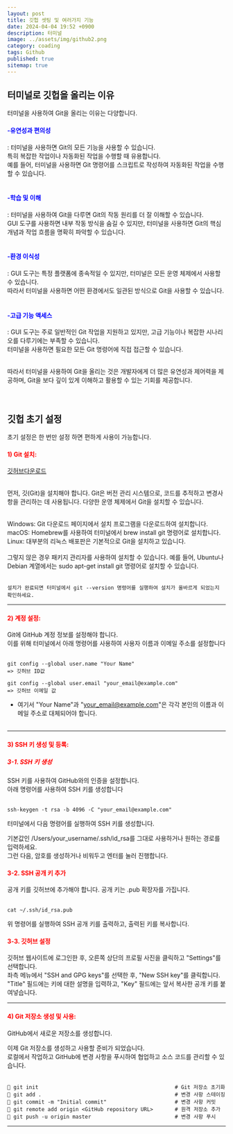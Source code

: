 ```yaml
---
layout: post
title: 깃헙 셋팅 및 여러가지 기능
date: 2024-04-04 19:52 +0900
description: 터미널
image: ../assets/img/github2.png
category: coading
tags: Github
published: true
sitemap: true
---
```



## 터미널로 깃헙을 올리는 이유 
터미널을 사용하여 Git을 올리는 이유는 다양합니다.

<h4 style="color: blue;">-유연성과 편의성</h4>:
 터미널을 사용하면 Git의 모든 기능을 사용할 수 있습니다. <br> 
 특히 복잡한 작업이나 자동화된 작업을 수행할 때 유용합니다.<br>
  예를 들어, 터미널을 사용하면 Git 명령어를 스크립트로 작성하여 자동화된 작업을 수행할 수 있습니다. <br><br>

<h4 style="color: blue;">-학습 및 이해</h4>:
 터미널을 사용하여 Git을 다루면 Git의 작동 원리를 더 잘 이해할 수 있습니다. <br>
 GUI 도구를 사용하면 내부 작동 방식을 숨길 수 있지만, 터미널을 사용하면 Git의 핵심 개념과 작업 흐름을 명확히 파악할 수 있습니다. <br><br>

<h4 style="color: blue;">-환경 이식성</h4>: GUI 도구는 특정 플랫폼에 종속적일 수 있지만, 터미널은 모든 운영 체제에서 사용할 수 있습니다. <br>
따라서 터미널을 사용하면 어떤 환경에서도 일관된 방식으로 Git을 사용할 수 있습니다. <br><br>

<h4 style="color: blue;">-고급 기능 액세스</h4>: GUI 도구는 주로 일반적인 Git 작업을 지원하고 있지만, 고급 기능이나 복잡한 시나리오를 다루기에는 부족할 수 있습니다. <br>
터미널을 사용하면 필요한 모든 Git 명령어에 직접 접근할 수 있습니다. <br><br>

따라서 터미널을 사용하여 Git을 올리는 것은 개발자에게 더 많은 유연성과 제어력을 제공하며, Git을 보다 깊이 있게 이해하고 활용할 수 있는 기회를 제공합니다. <br><br><br>




## 깃헙 초기 설정
초기 설정은 한 번만 설정 하면 편하게 사용이 가능합니다.

<h4 style="color: red;">1) Git 설치:</h4>


[깃허브다운로드](https://docs.github.com/ko/desktop/installing-and-authenticating-to-github-desktop/installing-github-desktop) <br><br>

먼저, 깃(Git)을 설치해야 합니다. Git은 버전 관리 시스템으로, 코드를 추적하고 변경사항을 관리하는 데 사용됩니다. 다양한 운영 체제에서 Git을 설치할 수 있습니다. <br><br>

Windows: Git 다운로드 페이지에서 설치 프로그램을 다운로드하여 설치합니다.  <Br>
macOS: Homebrew를 사용하여 터미널에서 brew install git 명령어로 설치합니다. <br>
Linux: 대부분의 리눅스 배포판은 기본적으로 Git을 설치하고 있습니다. <br><Br> 
그렇지 않은 경우 패키지 관리자를 사용하여 설치할 수 있습니다. 예를 들어, Ubuntu나 Debian 계열에서는 sudo apt-get install git 명령어로 설치할 수 있습니다. <br><br>

````
설치가 완료되면 터미널에서 git --version 명령어를 실행하여 설치가 올바르게 되었는지 확인하세요.
````
---

<h4 style="color: red;">2) 계정 설정:</h4>
Git에 GitHub 계정 정보를 설정해야 합니다. <br>
 이를 위해 터미널에서 아래 명령어를 사용하여 사용자 이름과 이메일 주소를 설정합니다 <br><br>

 ````
 git config --global user.name "Your Name" 
 => 깃허브 ID값

git config --global user.email "your_email@example.com"
=> 깃허브 이메일 값
 ````
 * 여기서 "Your Name"과 "your_email@example.com"은 각각 본인의 이름과 이메일 주소로 대체되어야 합니다. <Br><br>
---

<h4 style="color: red;">3) SSH 키 생성 및 등록:</h4>

<h5 style="color: red;"> 3-1. SSH 키 생성 </h5>
SSH 키를 사용하여 GitHub와의 인증을 설정합니다. <br>
아래 명령어를 사용하여 SSH 키를 생성합니다 <br><br>

````
ssh-keygen -t rsa -b 4096 -C "your_email@example.com"
```` 

터미널에서 다음 명령어를 실행하여 SSH 키를 생성합니다.

 기본값인 /Users/your_username/.ssh/id_rsa를 그대로 사용하거나 원하는 경로를 입력하세요. <br>
 그런 다음, 암호를 생성하거나 비워두고 엔터를 눌러 진행합니다.

<h4 style="color: red;">3-2. SSH 공개 키 추가</h4>
공개 키를 깃허브에 추가해야 합니다. 공개 키는 .pub 확장자를 가집니다. <br><br>

```
cat ~/.ssh/id_rsa.pub
```
위 명령어를 실행하여 SSH 공개 키를 출력하고, 출력된 키를 복사합니다.

<h4 style="color: red;">3-3. 깃허브 설정</h4>

깃허브 웹사이트에 로그인한 후, 오른쪽 상단의 프로필 사진을 클릭하고 "Settings"를 선택합니다. <Br>
좌측 메뉴에서 "SSH and GPG keys"를 선택한 후, "New SSH key"를 클릭합니다. <br>
"Title" 필드에는 키에 대한 설명을 입력하고, "Key" 필드에는 앞서 복사한 공개 키를 붙여넣습니다.


-----
<h4 style="color: red;">4) Git 저장소 생성 및 사용:</h4>
GitHub에서 새로운 저장소를 생성합니다. <br>

이제 Git 저장소를 생성하고 사용할 준비가 되었습니다. <br>
로컬에서 작업하고 GitHub에 변경 사항을 푸시하여 협업하고 소스 코드를 관리할 수 있습니다. <br><br>

```
📌 git init                                            # Git 저장소 초기화
📌 git add .                                           # 변경 사항 스테이징
📌 git commit -m "Initial commit"                      # 변경 사항 커밋
📌 git remote add origin <GitHub repository URL>       # 원격 저장소 추가
📌 git push -u origin master                           # 변경 사항 푸시

```
---

